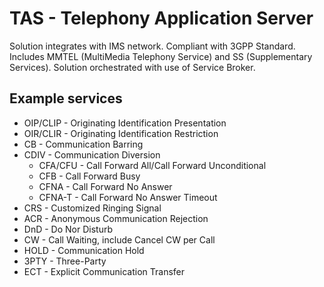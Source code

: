 # TAS - Telephony Application Server

Solution integrates with IMS network. Compliant with 3GPP Standard. Includes MMTEL (MultiMedia Telephony Service) and SS (Supplementary Services). Solution orchestrated with use of Service Broker.

Example services
-------
- OIP/CLIP - Originating Identification Presentation
- OIR/CLIR - Originating Identification Restriction  
- CB - Communication Barring
- CDIV - Communication Diversion
  - CFA/CFU - Call Forward All/Call Forward Unconditional  
  - CFB - Call Forward Busy
  - CFNA - Call Forward No Answer
  - CFNA-T - Call Forward No Answer Timeout
- CRS - Customized Ringing Signal 
- ACR - Anonymous Communication Rejection
- DnD - Do Nor Disturb
- CW - Call Waiting, include Cancel CW per Call
- HOLD - Communication Hold
- 3PTY - Three-Party 
- ECT - Explicit Communication Transfer
